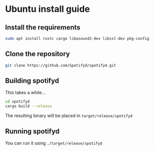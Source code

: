 # Ubuntu install guide

## Install the requirements

```bash
sudo apt install rustc cargo libasound2-dev libssl-dev pkg-config
```

## Clone the repository

```bash
git clone https://github.com/Spotifyd/spotifyd.git
```

## Building spotifyd

This takes a while...

```bash
cd spotifyd
cargo build --release
```

The resulting binary will be placed in `target/release/spotifyd`

## Running spotifyd

You can run it using `./target/release/spotifyd`
